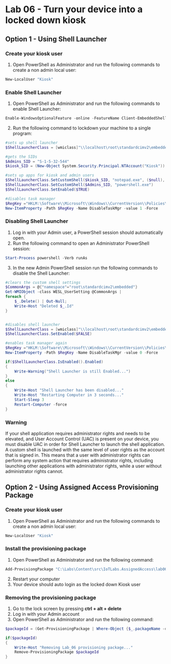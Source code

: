 # Lab 06 - Turn your device into a locked down kiosk

## Option 1 - Using Shell Launcher
### Create your kiosk user 
1. Open PowerShell as Administrator and run the following commands to create a non admin local user:
```powershell
New-LocalUser "Kiosk"
```

### Enable Shell Launcher
1. Open PowerShell as Administrator and run the following commands to enable Shell Launcher:
```powershell
Enable-WindowsOptionalFeature -online -FeatureName Client-EmbeddedShellLauncher -all
```
2. Run the following command to lockdown your machine to a single program:
```powershell
#sets up shell launcher
$ShellLauncherClass = [wmiclass]"\\localhost\root\standardcimv2\embedded:WESL_UserSetting"

#gets the SIDs
$Admins_SID = "S-1-5-32-544"
$kiosk_SID = (New-Object System.Security.Principal.NTAccount("Kiosk")).Translate([System.Security.Principal.SecurityIdentifier]).value

#sets up apps for kiosk and admin users
$ShellLauncherClass.SetCustomShell($kiosk_SID, "notepad.exe", ($null), ($null), 1)
$ShellLauncherClass.SetCustomShell($Admins_SID, "powershell.exe")
$ShellLauncherClass.SetEnabled($TRUE)

#disables task manager
$RegKey ="HKLM:\Software\\Microsoft\\Windows\\CurrentVersion\\Policies\\System"
New-ItemProperty -Path $RegKey -Name DisableTaskMgr -value 1 -Force 
```

### Disabling Shell Launcher
1. Log in with your Admin user, a PowerShell session should automatically open.
2. Run the following command to open an Administrator PowerShell session:
```powershell
Start-Process powershell -Verb runAs
```
3. In the new Admin PowerShell session run the following commands to disable the Shell Launcher:
```powershell
#clears the custom shell settings
$CommonArgs = @{"namespace"="root\standardcimv2\embedded"}
Get-WMIObject -class WESL_UserSetting @CommonArgs |
foreach {
    $_.Delete() | Out-Null;
    Write-Host "Deleted $_.Id"
}


#disables shell launcher
$ShellLauncherClass = [wmiclass]"\\localhost\root\standardcimv2\embedded:WESL_UserSetting"
$ShellLauncherClass.SetEnabled($FALSE)

#enables task manager again
$RegKey ="HKLM:\Software\\Microsoft\\Windows\\CurrentVersion\\Policies\\System"
New-ItemProperty -Path $RegKey -Name DisableTaskMgr -value 0 -Force 

if($ShellLauncherClass.IsEnabled().Enabled)
{
	Write-Warning("Shell Launcher is still Enabled...")
}
else 
{
	Write-Host "Shell Launcher has been disabled..."
	Write-Host "Restarting Computer in 3 seconds..."
	Start-Sleep 3
	Restart-Computer -force
}
```

### Warning
If your shell application requires administrator rights and needs to be elevated, and User Account Control (UAC) is present on your device, you must disable UAC in order for Shell Launcher to launch the shell application.
A custom shell is launched with the same level of user rights as the account that is signed in. This means that a user with administrator rights can perform any system action that requires administrator rights, including launching other applications with administrator rights, while a user without administrator rights cannot.

## Option 2 - Using Assigned Access Provisioning Package

### Create your kiosk user 
1. Open PowerShell as Administrator and run the following commands to create a non admin local user:
```powershell
New-LocalUser "Kiosk"
```

### Install the provisioning package 
1. Open PowerShell as Administrator and run the following command:
```powershell
Add-ProvisiongPackage "C:\Labs\Content\src\IoTLabs.AssignedAccess\lab06.ppkg" -force
```
2. Restart your computer
3. Your device should auto login as the locked down Kiosk user

### Removing the provisioning package 
1. Go to the lock screen by pressing **ctrl + alt + delete**
2. Log in with your Admin account
2. Open PowerShell as Administrator and run the following command:
```powershell
$packageId = (Get-ProvisioningPackage | Where-Object {$_.packageName -eq 'lab_06' }).PackageID.Guid

if($packageId)
{
	Write-Host "Removing Lab_06 provisioning package..."
	Remove-ProvisioningPackage $packageId
}
```
